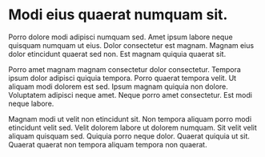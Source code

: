 # Modi eius quaerat numquam sit.

Porro dolore modi adipisci numquam sed. Amet ipsum labore neque quisquam numquam ut eius. Dolor consectetur est magnam. Magnam eius dolor etincidunt quaerat sed non. Est magnam quiquia quaerat sit.

Porro amet magnam magnam consectetur dolor consectetur. Tempora ipsum dolor adipisci quiquia tempora. Porro quaerat tempora velit. Ut aliquam modi dolorem est sed. Ipsum magnam quiquia non dolore. Voluptatem adipisci neque amet. Neque porro amet consectetur. Est modi neque labore.

Magnam modi ut velit non etincidunt sit. Non tempora aliquam porro modi etincidunt velit sed. Velit dolorem labore ut dolorem numquam. Sit velit velit aliquam quisquam sed. Quiquia porro neque dolor. Quaerat quiquia ut sit. Quaerat quaerat non tempora aliquam tempora non quaerat.

